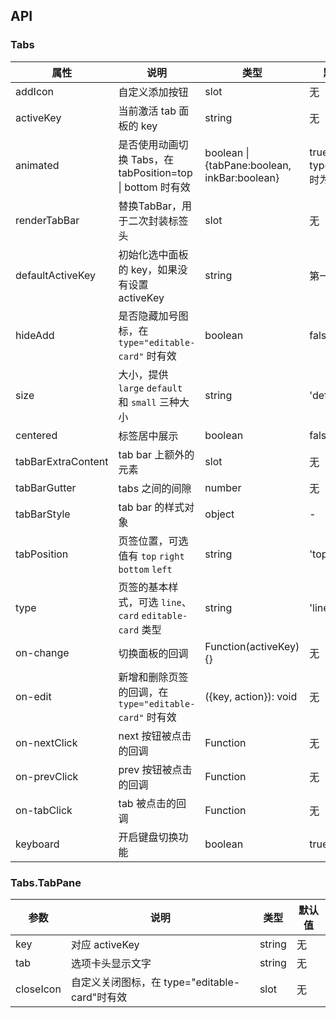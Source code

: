 ## API

### Tabs

| 属性               | 说明                                                     | 类型                                | 默认值     |
| ---                | ---                                                      | ---                                 | ---        |
| addIcon          | 自定义添加按钮                                  | slot                              | 无         |
| activeKey          | 当前激活 tab 面板的 key                                  | string                              | 无         |
| animated           | 是否使用动画切换 Tabs，在 tabPosition=top \| bottom 时有效                       | boolean \| {tabPane:boolean, inkBar:boolean} | true, 当 type="card" 时为 false |
| renderTabBar       | 替换TabBar，用于二次封装标签头                           | slot | 无         |
| defaultActiveKey   | 初始化选中面板的 key，如果没有设置 activeKey             | string                              | 第一个面板 |
| hideAdd            | 是否隐藏加号图标，在 `type="editable-card"` 时有效       | boolean                             | false      |
| size               | 大小，提供 `large` `default` 和 `small` 三种大小         | string                              | 'default'  |
| centered               | 标签居中展示         | boolean                              | false  |
| tabBarExtraContent | tab bar 上额外的元素                                     | slot                             | 无         |
| tabBarGutter       | tabs 之间的间隙                                          | number                              | 无         |
| tabBarStyle        | tab bar 的样式对象                                       | object                              | -          |
| tabPosition        | 页签位置，可选值有 `top` `right` `bottom` `left`         | string                              | 'top'      |
| type               | 页签的基本样式，可选 `line`、`card` `editable-card` 类型 | string                              | 'line'     |
| on-change          | 切换面板的回调                                           | Function(activeKey) {}              |   无         |
| on-edit            | 新增和删除页签的回调，在 `type="editable-card"` 时有效   | ({key, action}): void               |   无         |
| on-nextClick       | next 按钮被点击的回调                                    | Function                            |   无         |
| on-prevClick       | prev 按钮被点击的回调                                    | Function                            |   无         |
| on-tabClick        | tab 被点击的回调                                         | Function                            |   无         |
| keyboard        | 开启键盘切换功能                                         | boolean                            |   true         |

### Tabs.TabPane

| 参数 | 说明 | 类型 | 默认值 |
| --- | --- | --- | --- |
| key | 对应 activeKey | string | 无 |
| tab | 选项卡头显示文字 | string | 无 |
| closeIcon | 自定义关闭图标，在 type="editable-card"时有效 | slot | 无 |
